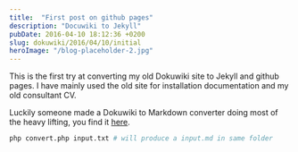 ```yaml
---
title:  "First post on github pages"
description: "Docuwiki to Jekyll"
pubDate: 2016-04-10 18:12:36 +0200
slug: dokuwiki/2016/04/10/initial
heroImage: "/blog-placeholder-2.jpg"
---
```


This is the first try at converting my old Dokuwiki site to Jekyll and github
pages. I have mainly used the old site for installation documentation and my old
consultant CV.

Luckily someone made a Dokuwiki to Markdown converter doing most of the heavy
lifting, you find it [here](https://github.com/ludoza/DokuWiki-to-Markdown-Converter).

``` bash
php convert.php input.txt # will produce a input.md in same folder
```